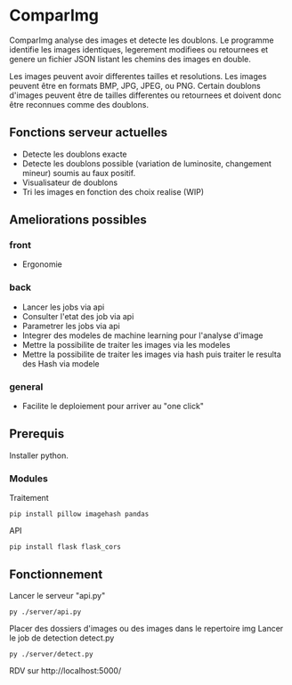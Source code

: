 # ComparImg

ComparImg analyse des images et detecte les doublons.
Le programme identifie les images identiques, legerement modifiees ou retournees et genere un fichier JSON listant les chemins des images en double.

Les images peuvent avoir differentes tailles et resolutions.
Les images peuvent être en formats BMP, JPG, JPEG, ou PNG.
Certain doublons d'images peuvent être de tailles differentes ou retournees et doivent donc être reconnues comme des doublons.

## Fonctions serveur actuelles

- Detecte les doublons exacte
- Detecte les doublons possible (variation de luminosite, changement mineur) soumis au faux positif.
- Visualisateur de doublons
- Tri les images en fonction des choix realise (WIP)

## Ameliorations possibles
### front
- Ergonomie

### back
- Lancer les jobs via api
- Consulter l'etat des job via api
- Parametrer les jobs via api
- Integrer des modeles de machine learning pour l'analyse d'image
- Mettre la possibilite de traiter les images via les modeles
- Mettre la possibilite de traiter les images via hash puis traiter le resulta des Hash via modele

### general

- Facilite le deploiement pour arriver au "one click"


## Prerequis

Installer python.

### Modules
Traitement

    pip install pillow imagehash pandas 

API

    pip install flask flask_cors


## Fonctionnement

Lancer le serveur "api.py"

    py ./server/api.py

Placer des dossiers d'images ou des images dans le repertoire img
Lancer le job de detection detect.py

    py ./server/detect.py

RDV sur http://localhost:5000/

